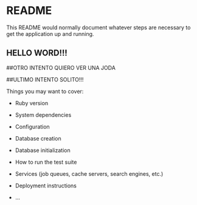 # README

This README would normally document whatever steps are necessary to get the
application up and running.


## HELLO WORD!!!

##OTRO INTENTO QUIERO VER UNA JODA

##ULTIMO INTENTO SOLITO!!!

Things you may want to cover:

* Ruby version

* System dependencies

* Configuration

* Database creation

* Database initialization

* How to run the test suite

* Services (job queues, cache servers, search engines, etc.)

* Deployment instructions

* ...

